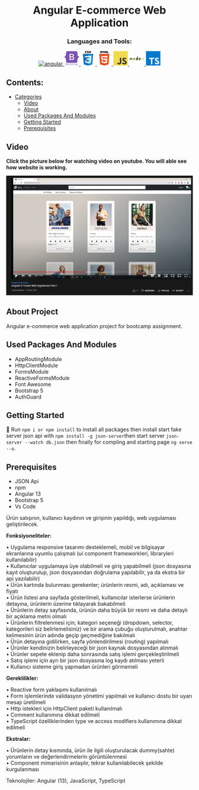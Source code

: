 

<h1 align="center">Angular E-commerce Web Application</h1>


<h3 align="center">Languages and Tools:</h3>
<p align="center"> <a href="https://angular.io" target="_blank" rel="noreferrer"> <img src="https://angular.io/assets/images/logos/angular/angular.svg" alt="angular" width="40" height="40"/> </a> <a href="https://getbootstrap.com" target="_blank" rel="noreferrer"> <img src="https://raw.githubusercontent.com/devicons/devicon/master/icons/bootstrap/bootstrap-plain-wordmark.svg" alt="bootstrap" width="40" height="40"/> </a> <a href="https://www.w3schools.com/css/" target="_blank" rel="noreferrer"> <img src="https://raw.githubusercontent.com/devicons/devicon/master/icons/css3/css3-original-wordmark.svg" alt="css3" width="40" height="40"/> </a></a> <a href="https://www.w3.org/html/" target="_blank" rel="noreferrer"> <img src="https://raw.githubusercontent.com/devicons/devicon/master/icons/html5/html5-original-wordmark.svg" alt="html5" width="40" height="40"/> </a> <a href="https://developer.mozilla.org/en-US/docs/Web/JavaScript" target="_blank" rel="noreferrer"> <img src="https://raw.githubusercontent.com/devicons/devicon/master/icons/javascript/javascript-original.svg" alt="javascript" width="40" height="40"/> </a> <a href="https://nodejs.org" target="_blank" rel="noreferrer"> <img src="https://raw.githubusercontent.com/devicons/devicon/master/icons/nodejs/nodejs-original-wordmark.svg" alt="nodejs" width="40" height="40"/> </a> <a href="https://www.typescriptlang.org/" target="_blank" rel="noreferrer"> <img src="https://raw.githubusercontent.com/devicons/devicon/master/icons/typescript/typescript-original.svg" alt="typescript" width="40" height="40"/> </a>



## Contents:
 - [Categories](#categories)
      - [Video](#video)
      - [About](#about-project)
      - [Used Packages And Modules](#used-packages-and-modules)
      - [Getting Started](#getting-started)
      - [Prerequisites](#prerequisites)
     
## Video
<strong>Click the picture below for watching video on youtube. You will able see how website is working.</strong>

[![IMAGE ALT TEXT](./src/assets/Screenshot_3.jpg)](https://youtu.be/lRKO49Ako4E "Angular E-Commerce Web Application")


## About Project
 Angular e-commerce web application project for bootcamp assignment.
 
## Used Packages And Modules

- AppRoutingModule
- HttpClientModule
- FormsModule
- ReactiveFormsModule
- Font Awesome
- Bootstrap 5
- AuthGuard

## Getting Started

:rocket: Run `npm i or npm install` to install all packages then install start fake server json api with `npm install -g json-server`then start server `json-server --watch db.json` then finally for compling and starting page `ng serve --o`.

## Prerequisites
- JSON Api
- npm
- Angular 13
- Bootstrap 5
- Vs Code



Ürün satışının, kullanıcı kaydının ve girişinin yapıldığı, web uygulaması geliştirilecek.


<strong>Fonksiyoneliteler: </strong>

• Uygulama responsive tasarımı desteklemeli, mobil ve bilgisayar ekranlarına uyumlu 
çalışmalı (ui component frameworkleri, libraryleri kullanılabilir)  
• Kullanıcılar uygulamaya üye olabilmeli ve giriş yapabilmeli (json dosyasına kayıt 
oluşturulup, json dosyasından doğrulama yapılabilir, ya da ekstra bir api yazılabilir)  
• Ürün kartında bulunması gerekenler; ürünlerin resmi, adı, açıklaması ve fiyatı  
• Ürün listesi ana sayfada gösterilmeli, kullanıcılar isterlerse ürünlerin detayına, 
ürünlerin üzerine tıklayarak bakabilmeli  
• Ürünlerin detay sayfasında, ürünün daha büyük bir resmi ve daha detaylı bir açıklama 
metni olmalı  
• Ürünlerin filtrelenmesi için; kategori seçeneği (dropdown, selector, kategorileri siz 
belirlemelisiniz) ve bir arama çubuğu oluşturulmalı, anahtar kelimesinin ürün adında 
geçip geçmediğine bakılmalı  
• Ürün detayına gidilirken, sayfa yönlendirilmesi (routing) yapılmalı  
• Ürünler kendinizin belirleyeceği bir json kaynak dosyasından alınmalı  
• Ürünler sepete eklenip daha sonrasında satış işlemi gerçekleştirilmeli  
• Satış işlemi için ayrı bir json dosyasına log kaydı atılması yeterli  
• Kullanıcı sisteme giriş yapmadan ürünleri görmemeli  

<strong>Gereklilikler: </strong>

• Reactive form yaklaşımı kullanılmalı  
• Form işlemlerinde validasyon yönetimi yapılmalı ve kullanıcı dostu bir uyarı mesajı 
üretilmeli  
• Http istekleri için HttpClient paketi kullanılmalı  
• Comment kullanımına dikkat edilmeli  
• TypeScript özelliklerinden type ve access modifiers kullanımına dikkat edilmeli  


<strong>Ekstralar: </strong>

• Ürünlerin detay kısmında, ürün ile ilgili oluşturulacak dummy(sahte) yorumların ve 
değerlendirmelerin görüntülenmesi  
• Component mimarisinin anlaşılır, tekrar kullanılabilecek şekilde kurgulanması  


Teknolojiler: Angular (13), JavaScript, TypeScript
